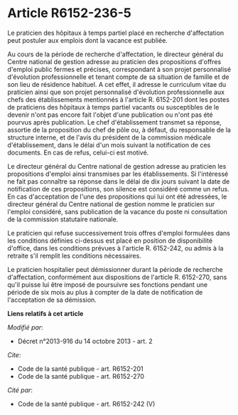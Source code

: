 # Article R6152-236-5

Le praticien des hôpitaux à temps partiel placé en recherche d'affectation peut postuler aux emplois dont la vacance est
publiée. 

Au cours de la période de recherche d'affectation, le directeur général du Centre national de gestion adresse au praticien
des propositions d'offres d'emploi public fermes et précises, correspondant à son projet personnalisé d'évolution
professionnelle et tenant compte de sa situation de famille et de son lieu de résidence habituel. A cet effet, il adresse le
curriculum vitae du praticien ainsi que son projet personnalisé d'évolution professionnelle aux chefs des établissements
mentionnés à l'article R. 6152-201 dont les postes de praticiens des hôpitaux à temps partiel vacants ou susceptibles de le
devenir n'ont pas encore fait l'objet d'une publication ou n'ont pas été pourvus après publication. Le chef d'établissement
transmet sa réponse, assortie de la proposition du chef de pôle ou, à défaut, du responsable de la structure interne, et de
l'avis du président de la commission médicale d'établissement, dans le délai d'un mois suivant la notification de ces
documents. En cas de refus, celui-ci est motivé. 

Le directeur général du Centre national de gestion adresse au praticien les propositions d'emploi ainsi transmises par les
établissements. Si l'intéressé ne fait pas connaître sa réponse dans le délai de dix jours suivant la date de notification de
ces propositions, son silence est considéré comme un refus. En cas d'acceptation de l'une des propositions qui lui ont été
adressées, le directeur général du Centre national de gestion nomme le praticien sur l'emploi considéré, sans publication de
la vacance du poste ni consultation de la commission statutaire nationale. 

Le praticien qui refuse successivement trois offres d'emploi formulées dans les conditions définies ci-dessus est placé en
position de disponibilité d'office, dans les conditions prévues à l'article R. 6152-242, ou admis à la retraite s'il remplit
les conditions nécessaires. 

Le praticien hospitalier peut démissionner durant la période de recherche d'affectation, conformément aux dispositions de
l'article R. 6152-270, sans qu'il puisse lui être imposé de poursuivre ses fonctions pendant une période de six mois au plus
à compter de la date de notification de l'acceptation de sa démission.

**Liens relatifs à cet article**

_Modifié par_:

  - Décret n°2013-916 du 14 octobre 2013 - art. 2

_Cite_:

  - Code de la santé publique - art. R6152-201
  - Code de la santé publique - art. R6152-270

_Cité par_:

  - Code de la santé publique - art. R6152-242 (V)
